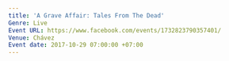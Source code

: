 ```yaml
---
title: 'A Grave Affair: Tales From The Dead'
Genre: Live
Event URL: https://www.facebook.com/events/1732823790357401/
Venue: Chávez
Event date: 2017-10-29 07:00:00 +07:00
---
```


